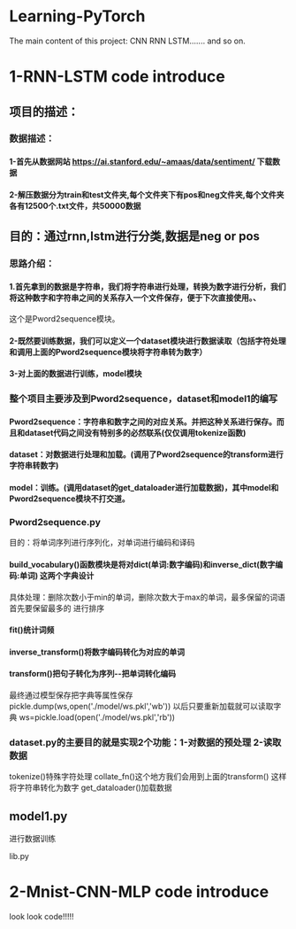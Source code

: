 # Learning-PyTorch
The main content of this project: CNN RNN LSTM....... and so on.
# 1-RNN-LSTM code introduce
## 项目的描述：
### 数据描述：
#### 1-首先从数据网站 https://ai.stanford.edu/~amaas/data/sentiment/    下载数据
#### 2-解压数据分为train和test文件夹,每个文件夹下有pos和neg文件夹,每个文件夹各有12500个.txt文件，共50000数据

## 目的：通过rnn,lstm进行分类,数据是neg or pos

### 思路介绍：
#### 1.首先拿到的数据是字符串，我们将字符串进行处理，转换为数字进行分析，我们将这种数字和字符串之间的关系存入一个文件保存，便于下次直接使用。、
这个是Pword2sequence模块。
#### 2-既然要训练数据，我们可以定义一个dataset模块进行数据读取（包括字符处理和调用上面的Pword2sequence模块将字符串转为数字）
#### 3-对上面的数据进行训练，model模块


### 整个项目主要涉及到Pword2sequence，dataset和model1的编写
#### Pword2sequence：字符串和数字之间的对应关系。并把这种关系进行保存。而且和dataset代码之间没有特别多的必然联系(仅仅调用tokenize函数)
#### dataset：对数据进行处理和加载。(调用了Pword2sequence的transform进行字符串转数字)
#### model：训练。(调用dataset的get_dataloader进行加载数据)，其中model和Pword2sequence模块不打交道。



### Pword2sequence.py
目的：将单词序列进行序列化，对单词进行编码和译码
#### build_vocabulary()函数模块是将对dict(单词:数字编码)和inverse_dict(数字编码:单词) 这两个字典设计
具体处理：删除次数小于min的单词，删除次数大于max的单词，最多保留的词语 首先要保留最多的 进行排序
#### fit()统计词频
#### inverse_transform()将数字编码转化为对应的单词
#### transform()把句子转化为序列--把单词转化编码
最终通过模型保存把字典等属性保存
pickle.dump(ws,open('./model/ws.pkl','wb'))
以后只要重新加载就可以读取字典
ws=pickle.load(open('./model/ws.pkl','rb'))


### dataset.py的主要目的就是实现2个功能：1-对数据的预处理 2-读取数据
tokenize()特殊字符处理
collate_fn()这个地方我们会用到上面的transform() 这样将字符串转化为数字
get_dataloader()加载数据


## model1.py
进行数据训练

lib.py



# 2-Mnist-CNN-MLP code introduce
look look code!!!!!

